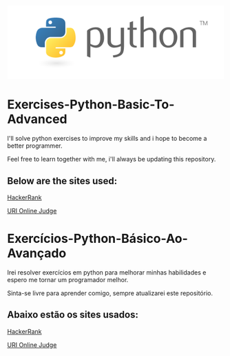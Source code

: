 <div align="center">
    <img src="/python3.png" </img> 
</div>


# Exercises-Python-Basic-To-Advanced

I'll solve python exercises to improve my skills and i hope to become a better programmer.

Feel free to learn together with me, i'll always be updating this repository.

## Below are the sites used:

<a href = "https://www.hackerrank.com/">HackerRank</a>

<a href = "https://www.urionlinejudge.com/">URI Online Judge</a>

# Exercícios-Python-Básico-Ao-Avançado

Irei resolver exercícios em python para melhorar minhas habilidades e espero me tornar um programador melhor.

Sinta-se livre para aprender comigo, sempre atualizarei este repositório.

## Abaixo estão os sites usados:

<a href = "https://www.hackerrank.com/">HackerRank</a>

<a href = "https://www.urionlinejudge.com/">URI Online Judge</a>
